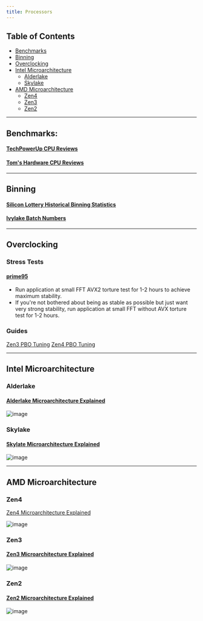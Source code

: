 ```yaml
---
title: Processors
---
```


## Table of Contents

- [Benchmarks](#benchmarks)
- [Binning](#binning)
- [Overclocking](#overclocking)
- [Intel Microarchitecture](#intel-microarchitecture)
  - [Alderlake](#alderlake)
  - [Skylake](#skylake)
- [AMD Microarchitecture](#amd-microarchitecture)
  - [Zen4](#zen4)
  - [Zen3](#zen3)
  - [Zen2](#zen2)

---

## Benchmarks:

#### [TechPowerUp CPU Reviews](https://www.techpowerup.com/review/?category=Processors)
#### [Tom's Hardware CPU Reviews](https://www.tomshardware.com/uk/reviews)

---

## Binning

#### [Silicon Lottery Historical Binning Statistics](https://siliconlottery.com/pages/statistics)
#### [Ivylake Batch Numbers](https://www.overclock.net/threads/is-there-a-good-i7-3770k-batch-number.1348988/page-8#post-19040372)

---

## Overclocking

### Stress Tests

#### [prime95](https://www.mersenne.org/download/)
- Run application at small FFT AVX2 torture test for 1-2 hours to achieve maximum stability. 
- If you're not bothered about being as stable as possible but just want very strong stability, run application at small FFT without AVX torture test for 1-2 hours.

### Guides

[Zen3 PBO Tuning](https://www.youtube.com/watch?v=dfkrp25dpQ0)
[Zen4 PBO Tuning](https://www.youtube.com/watch?v=FaOYYHNGlLs)

---

## Intel Microarchitecture

### Alderlake

#### [Alderlake Microarchitecture Explained](https://www.anandtech.com/show/16881/a-deep-dive-into-intels-alder-lake-microarchitectures)

![image](https://user-images.githubusercontent.com/91910634/212297244-061134a5-1a7a-48dc-9f76-bc91b2f035b9.png)

### Skylake

#### [Skylate Microarchitecture Explained](https://pcper.com/2015/08/intel-skylake-processor-architecture-overview-scaling-from-tablets-to-servers/)

![image](https://user-images.githubusercontent.com/91910634/212296513-50c61987-8494-4e98-8a20-fef864c06e55.png)

---

## AMD Microarchitecture

### Zen4

[Zen4 Microarchitecture Explained](https://www.anandtech.com/show/17585/amd-zen-4-ryzen-9-7950x-and-ryzen-5-7600x-review-retaking-the-high-end/7)

![image](https://user-images.githubusercontent.com/91910634/212297940-c623b2a8-4f35-4fc3-bd7f-18b8933a425a.png)

### Zen3

#### [Zen3 Microarchitecture Explained](https://www.anandtech.com/show/16214/amd-zen-3-ryzen-deep-dive-review-5950x-5900x-5800x-and-5700x-tested/2)

![image](https://user-images.githubusercontent.com/91910634/212298489-c556f703-d656-487a-bfa0-66db18e44311.png)

### Zen2

#### [Zen2 Microarchitecture Explained](https://www.anandtech.com/show/14525/amd-zen-2-microarchitecture-analysis-ryzen-3000-and-epyc-rome)

![image](https://user-images.githubusercontent.com/91910634/212298612-09f51074-eb37-4042-ac79-2050e3a0b0da.png)
